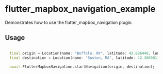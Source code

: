 # flutter_mapbox_navigation_example

Demonstrates how to use the flutter_mapbox_navigation plugin.

## Usage

```dart

  final origin = Location(name: "Buffalo, NY", latitude: 42.886448, longitude: -78.878372);
  final destination = Location(name: "Boston, MA", latitude: 42.360081, longitude: -71.058884);
  
  await FlutterMapboxNavigation.startNavigation(origin, destination);
  
```
